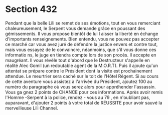 # Section 432

Pendant que la belle Lili se remet de ses émotions, tout en vous remerciant
chaleureusement, le Serpent vous demande grâce en poussant des gémissements. Il vous
propose bientôt de lui l aisser la liberté en échange d'importants renseignements. Bien
entendu, vous ne pouvez pas accepter ce marché car vous avez juré de défendre la justice
envers et contre tout, mais vous essayez de le convaincre, néanmoins, que s'il vous donne
ces informatio ns, le juge en tiendra compte lors de son procès. Il accepte en maugréant. Il
vous révèle tout d'abord que le Destructeur s'appelle en réalité Alec Gomil (un redoutable
agent de la M.O.R.T). Puis il ajoute qu'un attentat se prépare contre le Président dont  la
visite est prochainement attendue. Le meurtrier sera caché sur le toit de l'Hôtel Régent. Si
au cours de cette aventure vous assistez à l'arrivée du Président, ajoutez 100 au numéro
du paragraphe où vous serez alors pour appréhender l'assassin. Vous ga gnez 2 points de
CHANCE pour ces informations. Après avoir remis l'Homme -Serpent à la police, rendez -
vous au  79 , en n'oubliant pas, auparavant, d'ajouter 2 points à votre total de RÉUSSITE
pour avoir sauvé la merveilleuse Lili Channel.